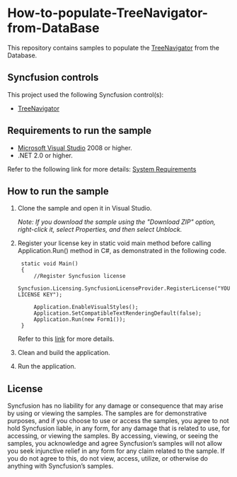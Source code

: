 # How-to-populate-TreeNavigator-from-DataBase
This repository contains samples to populate the [TreeNavigator](https://help.syncfusion.com/windowsforms/tree-navigator/getting-started) from the Database.

## Syncfusion controls

This project used the following Syncfusion control(s):
* [TreeNavigator](https://www.syncfusion.com/winforms-ui-controls/tree-navigator)

## Requirements to run the sample

* [Microsoft Visual Studio](https://visualstudio.microsoft.com/downloads/) 2008 or higher.
* .NET 2.0 or higher.

Refer to the following link for more details: [System Requirements](https://help.syncfusion.com/windowsforms/system-requirements)

## How to run the sample

1. Clone the sample and open it in Visual Studio.

   *Note: If you download the sample using the "Download ZIP" option, right-click it, select Properties, and then select Unblock.*

2. Register your license key in static void main method before calling Application.Run() method in C#, as demonstrated in the following code.

		static void Main()
		{
			//Register Syncfusion license
			Syncfusion.Licensing.SyncfusionLicenseProvider.RegisterLicense("YOUR LICENSE KEY");
	
			Application.EnableVisualStyles();
			Application.SetCompatibleTextRenderingDefault(false);
			Application.Run(new Form1());
		}
		
	Refer to this [link](https://help.syncfusion.com/windowsforms/licensing/overview) for more details.
	
3. Clean and build the application.

4. Run the application.

## License

Syncfusion has no liability for any damage or consequence that may arise by using or viewing the samples. The samples are for demonstrative purposes, and if you choose to use or access the samples, you agree to not hold Syncfusion liable, in any form, for any damage that is related to use, for accessing, or viewing the samples. By accessing, viewing, or seeing the samples, you acknowledge and agree Syncfusion’s samples will not allow you seek injunctive relief in any form for any claim related to the sample. If you do not agree to this, do not view, access, utilize, or otherwise do anything with Syncfusion’s samples.
